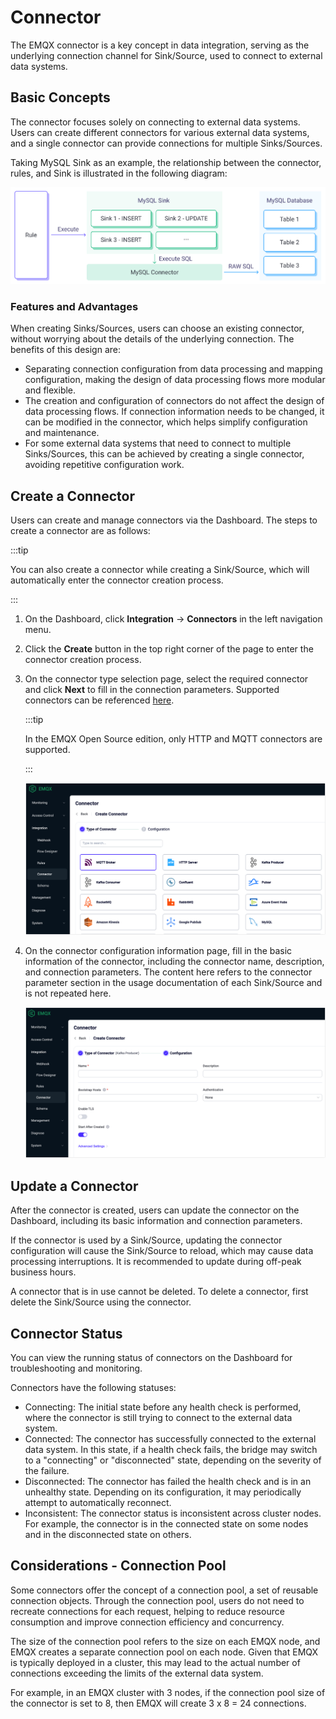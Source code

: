# Connector

The EMQX connector is a key concept in data integration, serving as the underlying connection channel for Sink/Source, used to connect to external data systems.

## Basic Concepts

The connector focuses solely on connecting to external data systems. Users can create different connectors for various external data systems, and a single connector can provide connections for multiple Sinks/Sources.

Taking MySQL Sink as an example, the relationship between the connector, rules, and Sink is illustrated in the following diagram:

![EMQX Connector Concept](./assets/connector-sink.jpg)

### Features and Advantages

When creating Sinks/Sources, users can choose an existing connector, without worrying about the details of the underlying connection. The benefits of this design are:

- Separating connection configuration from data processing and mapping configuration, making the design of data processing flows more modular and flexible.
- The creation and configuration of connectors do not affect the design of data processing flows. If connection information needs to be changed, it can be modified in the connector, which helps simplify configuration and maintenance.
- For some external data systems that need to connect to multiple Sinks/Sources, this can be achieved by creating a single connector, avoiding repetitive configuration work.

## Create a Connector

Users can create and manage connectors via the Dashboard. The steps to create a connector are as follows:

:::tip 

You can also create a connector while creating a Sink/Source, which will automatically enter the connector creation process. 

:::

1. On the Dashboard, click **Integration** -> **Connectors** in the left navigation menu.

2. Click the **Create** button in the top right corner of the page to enter the connector creation process.

3. On the connector type selection page, select the required connector and click **Next** to fill in the connection parameters. Supported connectors can be referenced [here](./data-bridges.md#supported-integrations).

   :::tip 

   In the EMQX Open Source edition, only HTTP and MQTT connectors are supported. 

   :::

   ![EMQX Select Connector](./assets/choose-connector-type.png)

4. On the connector configuration information page, fill in the basic information of the connector, including the connector name, description, and connection parameters. The content here refers to the connector parameter section in the usage documentation of each Sink/Source and is not repeated here.

   ![EMQX Connector Configuration](./assets/config-connector.png)

## Update a Connector

After the connector is created, users can update the connector on the Dashboard, including its basic information and connection parameters.

If the connector is used by a Sink/Source, updating the connector configuration will cause the Sink/Source to reload, which may cause data processing interruptions. It is recommended to update during off-peak business hours.

A connector that is in use cannot be deleted. To delete a connector, first delete the Sink/Source using the connector.

## Connector Status

You can view the running status of connectors on the Dashboard for troubleshooting and monitoring.

Connectors have the following statuses:

- Connecting: The initial state before any health check is performed, where the connector is still trying to connect to the external data system.
- Connected: The connector has successfully connected to the external data system. In this state, if a health check fails, the bridge may switch to a "connecting" or "disconnected" state, depending on the severity of the failure.
- Disconnected: The connector has failed the health check and is in an unhealthy state. Depending on its configuration, it may periodically attempt to automatically reconnect.
- Inconsistent: The connector status is inconsistent across cluster nodes. For example, the connector is in the connected state on some nodes and in the disconnected state on others.

## Considerations - Connection Pool

Some connectors offer the concept of a connection pool, a set of reusable connection objects. Through the connection pool, users do not need to recreate connections for each request, helping to reduce resource consumption and improve connection efficiency and concurrency.

The size of the connection pool refers to the size on each EMQX node, and EMQX creates a separate connection pool on each node. Given that EMQX is typically deployed in a cluster, this may lead to the actual number of connections exceeding the limits of the external data system.

For example, in an EMQX cluster with 3 nodes, if the connection pool size of the connector is set to 8, then EMQX will create 3 x 8 = 24 connections.
